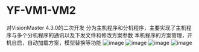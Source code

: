 # YF-VM1-VM2
对VisionMaster 4.3.0的二次开发
分为主机程序和分机程序，主要实现了主机程序与多个分机程序的通讯以及下发文件和修改方案参数
本机程序的方案管理，开机自启，自动加载方案，模型替换等功能
![image](https://github.com/user-attachments/assets/89006dd0-10fa-4aee-964b-c3085d00d2ac)
![image](https://github.com/user-attachments/assets/568c2ffe-febc-403f-bcf4-aec9babf8ed3)
![image](https://github.com/user-attachments/assets/e18bc466-dce2-4c17-84c6-795fa1d35505)
![image](https://github.com/user-attachments/assets/f27e0eaa-39c9-4eb5-89a3-e97973e5d404)
